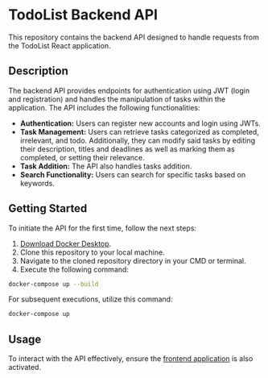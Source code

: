 # TodoList Backend API

This repository contains the backend API designed to handle requests from the TodoList React application.

## Description

 The backend API provides endpoints for authentication using JWT (login and registration) and handles the manipulation of tasks within the application. The API includes the following functionalities:

- **Authentication:** Users can register new accounts and login using JWTs.
- **Task Management:** Users can retrieve tasks categorized as completed, irrelevant, and todo. Additionally, they can modify said tasks by editing their description, titles and deadlines as well as marking them as completed, or setting their relevance.
- **Task Addition:** The API also handles tasks addition.
- **Search Functionality:** Users can search for specific tasks based on keywords.

## Getting Started

To initiate the API for the first time, follow the next steps:

1. [Download Docker Desktop](https://www.docker.com/products/docker-desktop).
2. Clone this repository to your local machine.
3. Navigate to the cloned repository directory in your CMD or terminal.
4. Execute the following command:

```bash
docker-compose up --build
```

For subsequent executions, utilize this command:

```bash
docker-compose up
```

## Usage

To interact with the API effectively, ensure the [frontend application](https://github.com/Joniba1/React-todo-frontend) is also activated.
